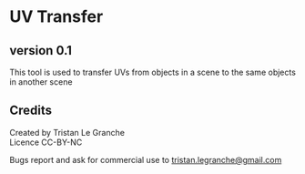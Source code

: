 # UV Transfer
## version 0.1

This tool is used to transfer UVs from objects in a scene to the same objects in another scene




## Credits

Created by Tristan Le Granche  
Licence CC-BY-NC  

Bugs report and ask for commercial use to tristan.legranche@gmail.com